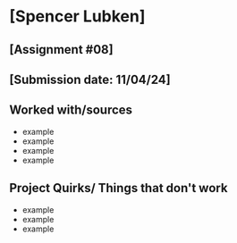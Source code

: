 # [Spencer Lubken]
## [Assignment #08]
## [Submission date: 11/04/24]
## Worked with/sources 
* example
* example
* example
* example
## Project Quirks/ Things that don't work
* example
* example
* example
